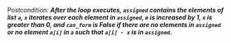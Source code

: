 Postcondition: ***After the loop executes, `assigned` contains the elements of list `a`, `x` iterates over each element in `assigned`, `m` is increased by 1, `n` is greater than 0, and `can_form` is False if there are no elements in `assigned` or no element `a[i]` in `a` such that `a[i] - x` is in `assigned`.***